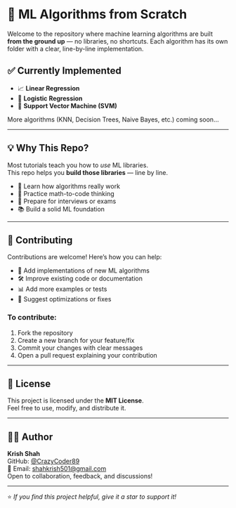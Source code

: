 # 🧠 ML Algorithms from Scratch

Welcome to the repository where machine learning algorithms are built **from the ground up** — no libraries, no shortcuts. Each algorithm has its own folder with a clear, line-by-line implementation.

## ✅ Currently Implemented
- 📈 **Linear Regression**
- 🔐 **Logistic Regression**
- 🧩 **Support Vector Machine (SVM)**

More algorithms (KNN, Decision Trees, Naive Bayes, etc.) coming soon...

---

## 💡 Why This Repo?

Most tutorials teach you how to *use* ML libraries.  
This repo helps you **build those libraries** — line by line.

- 🧠 Learn how algorithms really work  
- 🔧 Practice math-to-code thinking  
- 🎯 Prepare for interviews or exams  
- 📚 Build a solid ML foundation  

---

## 🤝 Contributing

Contributions are welcome! Here’s how you can help:

- 📌 Add implementations of new ML algorithms  
- 🛠 Improve existing code or documentation  
- 📊 Add more examples or tests  
- 💬 Suggest optimizations or fixes  

### To contribute:
1. Fork the repository  
2. Create a new branch for your feature/fix  
3. Commit your changes with clear messages  
4. Open a pull request explaining your contribution  

---

## 📄 License

This project is licensed under the **MIT License**.  
Feel free to use, modify, and distribute it.

---

## 👨‍💻 Author

**Krish Shah**  
GitHub: [@CrazyCoder89](https://github.com/CrazyCoder89)  
📧 Email: shahkrish501@gmail.com  
Open to collaboration, feedback, and discussions!

---

⭐ *If you find this project helpful, give it a star to support it!*  
